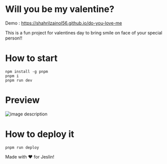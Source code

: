 # Will you be my valentine?

Demo : https://shahrilzainol56.github.io/do-you-love-me

This is a fun project for valentines day to bring smile on face of your special person!!

# How to start
```
npm install -g pnpm
pnpm i
pnpm run dev
```

# Preview

![image description](demo.gif)


# How to deploy it
```
pnpm run deploy
```

Made with ❤️ for Jeslin!
